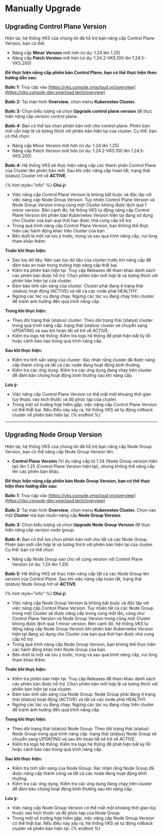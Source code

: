 # Manually Upgrade

## Upgrading Control Plane Version

Hiện tại, hệ thống VKS của chúng tôi đã hỗ trợ bạn nâng cấp Control Plane Version, bạn có thể:

* Nâng cấp **Minor Version** mới hơn (ví dụ: 1.24 lên 1.25)
* Nâng cấp **Patch Version** mới hơn (ví dụ: 1.24.2-VKS.100 lên 1.24.5-VKS.200)

**Để thực hiện nâng cấp phiên bản Control Plane, bạn có thể thực hiện theo hướng dẫn sau:**&#x20;

**Bước 1:** Truy cập vào [https://vks.console.vngcloud.vn/overview](https://vks.console-dev.vngcloud.tech/overview)

**Bước 2:** Tại màn hình **Overview**, chọn menu **Kubernetes Cluster.**

**Bước 3:** Chọn biểu tượng <img src="https://docs-admin.vngcloud.vn/download/thumbnails/73762076/image2024-4-16_15-51-55.png?version=1&#x26;modificationDate=1713257518000&#x26;api=v2" alt="" data-size="line">và chọn **Upgrade control plane version** để thực hiện nâng cấp version control plane.

**Bước 4:** Bạn có thể lựa chọn phiên bản mới cho control plane. Phiên bản mới cần hợp lệ và tương thích với phiên bản hiện tại của cluster. Cụ thể: bạn có thể chọn:

* Nâng cấp Minor Version mới hơn (ví dụ: 1.24 lên 1.25)
* Nâng cấp Patch Version mới hơn (ví dụ: 1.24.2-VKS.100 lên 1.24.5-VKS.200)

**Bước 4:** Hệ thống VKS sẽ thực hiện nâng cấp các thành phần Control Plane của Cluster lên phiên bản mới. Sau khi việc nâng cấp hoàn tất, trạng thái (status) Cluster trở về **ACTIVE**.&#x20;

{% hint style="info" %}
**Chú ý:**

* Việc nâng cấp Control Plane Version là không bắt buộc và độc lập với việc nâng cấp Node Group Version. Tuy nhiên Control Plane Version và Node Group Version trong cùng một Cluster không được lệch quá 1 minor version. Bên cạnh đó, hệ thống VKS tự động nâng cấp Control Plane Version khi phiên bản Kubernetes Version hiện tại đang sử dụng cho Cluster của bạn quá thời hạn được nhà cung cấp hỗ trợ.
* Trong quá trình nâng cấp Control Plane Version, bạn không thể thực hiện các hành động khác trên Cluster của bạn.&#x20;
* Bên dưới là một vài lưu ý trước, trong và sau quá trình nâng cấp, vui lòng tham khảo thêm:&#x20;

**Trước khi thực hiện:**

* Sao lưu dữ liệu: Nên sao lưu dữ liệu của cluster trước khi nâng cấp để đảm bảo an toàn trong trường hợp nâng cấp thất bại.
* Kiểm tra phiên bản hiện tại: Truy cập Releases để tham khảo danh sách các phiên bản được hỗ trợ. Chọn phiên bản mới hợp lệ và tương thích với phiên bản hiện tại của cluster.
* Đảm bảo tính sẵn sàng của cluster: Cluster phải đang ở trạng thái (status) hoạt động (ACTIVE) và tất cả các node phải HEALTHY.
* Ngừng các tác vụ đang chạy: Ngừng các tác vụ đang chạy trên cluster để tránh ảnh hưởng đến quá trình nâng cấp.

**Trong khi thực hiện:**

* Theo dõi trạng thái (status) cluster: Theo dõi trạng thái (status) cluster trong quá trình nâng cấp. trạng thái (status) cluster sẽ chuyển sang UPDATING và sau khi hoàn tất sẽ trở về ACTIVE.
* Kiểm tra logs hệ thống: Kiểm tra logs hệ thống để phát hiện bất kỳ lỗi hoặc cảnh báo nào trong quá trình nâng cấp.

**Sau khi thực hiện:**

* Kiểm tra tính sẵn sàng của cluster: Xác nhận rằng cluster đã được nâng cấp thành công và tất cả các node đang hoạt động bình thường.
* Kiểm tra các ứng dụng: Kiểm tra các ứng dụng đang chạy trên cluster để đảm bảo chúng hoạt động bình thường sau khi nâng cấp.

**Lưu ý:**

* Việc nâng cấp Control Plane Version có thể mất một khoảng thời gian tùy thuộc vào kích thước và độ phức tạp của cluster.
* Trong một số trường hợp hiếm gặp, việc nâng cấp Control Plane Version có thể thất bại. Nếu điều này xảy ra, hệ thống VKS sẽ tự động rollback cluster về phiên bản hiện tại.
{% endhint %}

***

## Upgrading Node Group Version

Hiện tại, hệ thống VKS của chúng tôi đã hỗ trợ bạn nâng cấp Node Group Version, bạn có thể nâng cấp Node Group Version lên:

* **Control Plane Version** (Ví dụ nâng cấp từ 1.24 (Node Group version hiện tại) lên 1.25 (Control Plane Version hiện tại), nhưng không thể nâng cấp lên các phiên bản khác.

**Để thực hiện nâng cấp phiên bản Node Group Version, bạn có thể thực hiện theo hướng dẫn sau:**&#x20;

**Bước 1:** Truy cập vào [https://vks.console.vngcloud.vn/overview](https://vks.console-dev.vngcloud.tech/overview)

**Bước 2:** Tại màn hình **Overview**, chọn menu **Kubernetes Cluster.** Chọn vào một **Cluster** mà bạn muốn nâng cấp **Node Group Version**.

**Bước 3:** Chọn biểu tượng <img src="https://docs-admin.vngcloud.vn/download/thumbnails/73762196/image2024-4-16_15-51-55.png?version=1&#x26;modificationDate=1713258271000&#x26;api=v2" alt="" data-size="line">và chọn **Upgrade Node Group Version** để thực hiện nâng cấp version node group.

**Bước 4:** Bạn có thể lựa chọn phiên bản mới cho tất cả các Node Group. Phiên bản mới cần hợp lệ và tương thích với phiên bản hiện tại của cluster. Cụ thể: bạn có thể chọn:

* Nâng cấp Node Group sao cho về cùng version với Control Plane Version (ví dụ: 1.24 lên 1.25)

**Bước 5:** Hệ thống VKS sẽ thực hiện nâng cấp tất cả các Node Group lên version của Control Plane. Sau khi việc nâng cấp hoàn tất, trạng thái (status) Node Group trở về **ACTIVE**.&#x20;

{% hint style="info" %}
**Chú ý:**

* Việc nâng cấp Node Group Version là không bắt buộc và độc lập với việc nâng cấp Control Plane Version. Tuy nhiên tất cả các Node Group trong một Cluster sẽ được nâng cấp trong cùng một lần, cũng như Control Plane Version và Node Group Version trong cùng một Cluster không được lệch quá 1 minor version. Bên cạnh đó, hệ thống VKS tự động nâng cấp Node Group Version khi phiên bản Kubernetes Version hiện tại đang sử dụng cho Cluster của bạn quá thời hạn được nhà cung cấp hỗ trợ.
* Trong quá trình nâng cấp Node Group Version, bạn không thể thực hiện các hành động khác trên Node Group của bạn.&#x20;
* Bên dưới là một vài lưu ý trước, trong và sau quá trình nâng cấp, vui lòng tham khảo thêm:&#x20;

**Trước khi thực hiện:**

* Kiểm tra phiên bản hiện tại: Truy cập Releases để tham khảo danh sách các phiên bản được hỗ trợ. Chọn phiên bản mới hợp lệ và tương thích với phiên bản hiện tại của cluster.
* Đảm bảo tính sẵn sàng của Node Group: Node Group phải đang ở trạng thái (status) hoạt động (ACTIVE) và tất cả các node phải HEALTHY.
* Ngừng các tác vụ đang chạy: Ngừng các tác vụ đang chạy trên cluster để tránh ảnh hưởng đến quá trình nâng cấp.

**Trong khi thực hiện:**

* Theo dõi trạng thái (status) Node Group: Theo dõi trạng thái (status) Node Group trong quá trình nâng cấp. trạng thái (status) Node Group sẽ chuyển sang UPDATING và sau khi hoàn tất sẽ trở về ACTIVE.
* Kiểm tra logs hệ thống: Kiểm tra logs hệ thống để phát hiện bất kỳ lỗi hoặc cảnh báo nào trong quá trình nâng cấp.

**Sau khi thực hiện:**

* Kiểm tra tính sẵn sàng của Node Group: Xác nhận rằng Node Group đã được nâng cấp thành công và tất cả các node đang hoạt động bình thường.
* Kiểm tra các ứng dụng: Kiểm tra các ứng dụng đang chạy trên cluster để đảm bảo chúng hoạt động bình thường sau khi nâng cấp.

**Lưu ý:**

* Việc nâng cấp Node Group Version có thể mất một khoảng thời gian tùy thuộc vào kích thước và độ phức tạp của Node Group.
* Trong một số trường hợp hiếm gặp, việc nâng cấp Node Group Version có thể thất bại. Nếu điều này xảy ra, hệ thống VKS sẽ tự động rollback cluster về phiên bản hiện tại.
{% endhint %}
